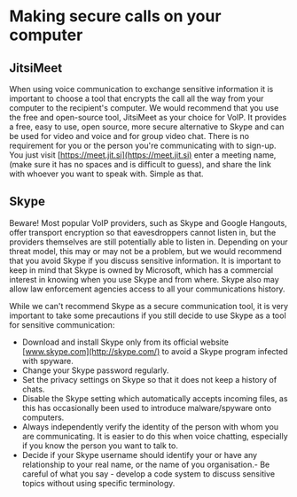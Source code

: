 [Title]: # (Making secure calls on your computer)
[Difficulty]: # (Beginner)
[Order]: # (3)

# Making secure calls on your computer

## JitsiMeet

When using voice communication to exchange sensitive information it is important to choose a tool that encrypts the call all the way from your computer to the recipient's computer. We would recommend that you use the free and open-source tool, JitsiMeet as your choice for VoIP. It provides a free, easy to use, open source, more secure alternative to Skype and can be used for video and voice and for group video chat. There is no requirement for you or the person you're communicating with to sign-up. You just visit [https://meet.jit.si](https://meet.jit.si) enter a meeting name, (make sure it has no spaces and is difficult to guess), and share the link with whoever you want to speak with. Simple as that.

## Skype

Beware! Most popular VoIP providers, such as Skype and Google Hangouts, offer transport encryption so that eavesdroppers cannot listen in, but the providers themselves are still potentially able to listen in. Depending on your threat model, this may or may not be a problem, but we would recommend that you avoid Skype if you discuss sensitive information. It is important to keep in mind that Skype is owned by Microsoft, which has a commercial interest in knowing when you use Skype and from where. Skype also may allow law enforcement agencies access to all your communications history.

While we can't recommend Skype as a secure communication tool, it is very important to take some precautions if you still decide to use Skype as a tool for sensitive communication:

*   Download and install Skype only from its official website [www.skype.com](http://skype.com/) to avoid a Skype program infected with spyware.
*   Change your Skype password regularly.
*   Set the privacy settings on Skype so that it does not keep a history of chats.
*   Disable the Skype setting which automatically accepts incoming files, as this has occasionally been used to introduce malware/spyware onto computers.
*   Always independently verify the identity of the person with whom you are communicating. It is easier to do this when voice chatting, especially if you know the person you want to talk to.
*   Decide if your Skype username should identify your or have any relationship to your real name, or the name of you organisation.- Be careful of what you say - develop a code system to discuss sensitive topics without using specific terminology.